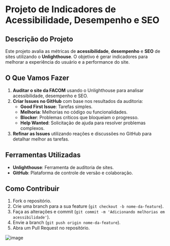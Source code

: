 # Projeto de Indicadores de Acessibilidade, Desempenho e SEO

## Descrição do Projeto

Este projeto avalia as métricas de **acessibilidade**, **desempenho** e **SEO** de sites utilizando o **Unlighthouse**. O objetivo é gerar indicadores para melhorar a experiência do usuário e a performance do site.

## O Que Vamos Fazer

1. **Auditar o site da FACOM** usando o Unlighthouse para analisar acessibilidade, desempenho e SEO.
2. **Criar Issues no GitHub** com base nos resultados da auditoria:
   - **Good First Issue**: Tarefas simples.
   - **Melhoria**: Melhorias no código ou funcionalidades.
   - **Blocker**: Problemas críticos que bloqueiam o progresso.
   - **Help Wanted**: Solicitação de ajuda para resolver problemas complexos.
3. **Refinar as Issues** utilizando reações e discussões no GitHub para detalhar melhor as tarefas.

## Ferramentas Utilizadas

- **Unlighthouse**: Ferramenta de auditoria de sites.
- **GitHub**: Plataforma de controle de versão e colaboração.

## Como Contribuir

1. Fork o repositório.
2. Crie uma branch para a sua feature (`git checkout -b nome-da-feature`).
3. Faça as alterações e commit (`git commit -m 'Adicionando melhorias em acessibilidade'`).
4. Envie a branch (`git push origin nome-da-feature`).
5. Abra um Pull Request no repositório.

![image](https://github.com/user-attachments/assets/0f57dc8d-5f47-4a7a-a040-4eddd8dee520)
